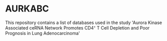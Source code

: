 # AURKABC
This repository contains a list of databases used in the study 'Aurora Kinase Associated ceRNA Network Promotes CD4⁺ T Cell Depletion and Poor Prognosis in Lung Adenocarcinoma'
